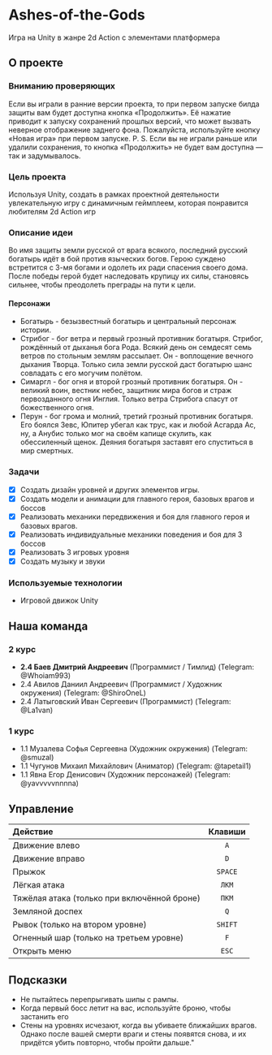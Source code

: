 # Ashes-of-the-Gods
Игра на Unity в жанре 2d Action с элементами платформера


## О проекте

### Вниманию проверяющих
Если вы играли в ранние версии проекта, то при первом запуске билда защиты вам будет доступна кнопка «Продолжить». Её нажатие приводит к запуску сохранений прошлых версий, что может вызвать неверное отображение заднего фона. Пожалуйста, используйте кнопку «Новая игра» при первом запуске.
P. S. Если вы не играли раньше или удалили сохранения, то кнопка «Продолжить» не будет вам доступна — так и задумывалось.

### Цель проекта
Используя Unity, создать в рамках проектной деятельности увлекательную игру с динамичным геймплеем, которая понравится любителям 2d Action игр

### Описание идеи
Во имя защиты земли русской от врага всякого, последний русский богатырь идёт в бой против языческих богов. Герою суждено встретится с 3-мя богами и одолеть их ради спасения своего дома. После победы герой будет наследовать крупицу их силы, становясь сильнее, чтобы преодолеть преграды на пути к цели.

#### Персонажи
- Богатырь - безызвестный богатырь и центральный персонаж истории.
- Стрибог - бог ветра и первый грозный противник богатыря. Стрибог, рождённый от дыханья бога Рода. Всякий день он семдесят семь ветров по стольным землям рассылает. Он - воплощение вечного дыхания Творца. Только сила земли русской даст богатырю шанс совладать с его могучим полётом.
- Симаргл - бог огня и второй грозный противник богатыря. Он - великий воин, вестник небес, защитник мира богов и страж первозданного огня Инглия. Только ветра Стрибога спасут от божественного огня.
- Перун - бог грома и молний, третий грозный противник богатыря. Его боялся Зевс, Юпитер убегал как трус, как и любой Асгарда Ас, ну, а Анубис только мог на своём капище скулить, как обессиленный щенок. Деяния богатыря заставят его спуститься в мир смертных.

### Задачи
- [X] Создать дизайн уровней и других элементов игры.
- [X] Создать модели и анимации для главного героя, базовых врагов и боссов
- [X] Реализовать механики передвижения и боя для главного героя и базовых врагов.
- [X] Реализовать индивидуальные механики поведения и боя для 3 боссов
- [X] Реализовать 3 игровых уровня
- [X] Создать музыку и звуки

### Используемые технологии
- Игровой движок Unity

## Наша команда
</summary>

### 2 курс
- **2.4 Баев Дмитрий Андреевич** (Программист / Тимлид) (Telegram: @Whoiam993)
- 2.4 Авилов Даниил Андреевич (Программист /  Художник окружения) (Telegram: @ShiroOneL)
- 2.4 Латыговский Иван Сергеевич (Программист) (Telegram: @La1van)

### 1 курс
- 1.1 Музалева Софья Сергеевна (Художник окружения) (Telegram: @smuzal)
- 1.1 Чугунов Михаил Михайлович (Аниматор) (Telegram: @tapetail1)
- 1.1 Явна Егор Денисович (Художник персонажей) (Telegram: @yavvvvvnnnna)
</details>

## Управление
| Действие  | Клавиши |
| :---- | :----: |
| Движение влево | `A` |
| Движение вправо | `D` |
| Прыжок | `SPACE` |
| Лёгкая атака | `ЛКМ` |
| Тяжёлая атака (только при включённой броне) | `ПКМ` |
| Земляной доспех | `Q` |
| Рывок (только на втором уровне) | `SHIFT` |
| Огненный шар (только на третьем уровне) | `F` |
| Открыть меню  | `ESC` |

## Подсказки
- Не пытайтесь перепрыгивать шипы с рампы.
- Когда первый босс летит на вас, используйте броню, чтобы застанить его
- Стены на уровнях исчезают, когда вы убиваете ближайших врагов. Однако после вашей смерти враги и стены появятся снова, и их придётся убить повторно, чтобы пройти дальше."
